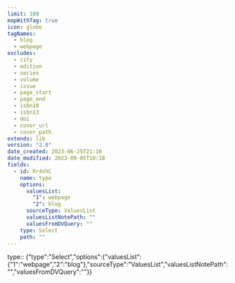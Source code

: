 ```yaml
---
limit: 100
mapWithTag: true
icon: globe
tagNames:
  - blog
  - webpage
excludes:
  - city
  - edition
  - series
  - volume
  - issue
  - page_start
  - page_end
  - isbn10
  - isbn13
  - doi
  - cover_url
  - cover_path
extends: lib
version: "2.0"
date_created: 2023-06-25T21:10
date_modified: 2023-09-05T19:18
fields:
  - id: Rr4xhC
    name: type
    options:
      valuesList:
        "1": webpage
        "2": blog
      sourceType: ValuesList
      valuesListNotePath: ""
      valuesFromDVQuery: ""
    type: Select
    path: ""
---
```


type:: {"type":"Select","options":{"valuesList":{"1":"webpage","2":"blog"},"sourceType":"ValuesList","valuesListNotePath":"","valuesFromDVQuery":""}}
